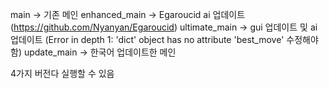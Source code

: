 main -> 기존 메인
enhanced_main -> Egaroucid ai 업데이트(https://github.com/Nyanyan/Egaroucid)
ultimate_main -> gui 업데이트 및 ai 업데이트 (Error in depth 1: 'dict' object has no attribute 'best_move' 수정해야함)
update_main -> 한국어 업데이트한 메인

4가지 버전다 실행할 수 있음 